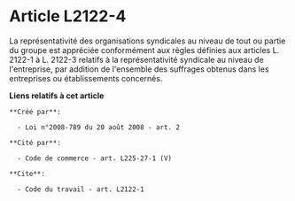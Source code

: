 # Article L2122-4

La représentativité des organisations syndicales au niveau de tout ou partie du groupe est appréciée conformément aux règles
définies aux articles L. 2122-1 à L. 2122-3 relatifs à la représentativité syndicale au niveau de l'entreprise, par addition
de l'ensemble des suffrages obtenus dans les entreprises ou établissements concernés.

**Liens relatifs à cet article**

	**Créé par**:

	  - Loi n°2008-789 du 20 août 2008 - art. 2

	**Cité par**:

	  - Code de commerce - art. L225-27-1 (V)

	**Cite**:

	  - Code du travail - art. L2122-1
